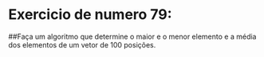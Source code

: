 # Exercicio de numero 79:

##Faça um algoritmo que determine o maior e o menor elemento e a média dos elementos de um vetor de 100 posições.

